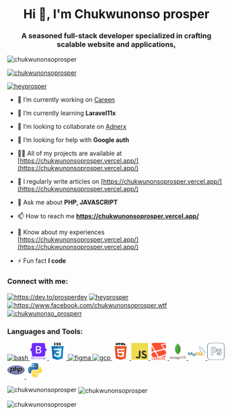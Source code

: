 <h1 align="center">Hi 👋, I'm Chukwunonso prosper</h1>
<h3 align="center">A seasoned full-stack developer specialized in crafting scalable website and applications,</h3>

<p align="left"> <img src="https://komarev.com/ghpvc/?username=chukwunonsoprosper&label=Profile%20views&color=0e75b6&style=flat" alt="chukwunonsoprosper" /> </p>

<p align="left"> <a href="https://github.com/ryo-ma/github-profile-trophy"><img src="https://github-profile-trophy.vercel.app/?username=chukwunonsoprosper" alt="chukwunonsoprosper" /></a> </p>

<p align="left"> <a href="https://twitter.com/heyprosper" target="blank"><img src="https://img.shields.io/twitter/follow/heyprosper?logo=twitter&style=for-the-badge" alt="heyprosper" /></a> </p>

- 🔭 I’m currently working on [Careen](https://careen.vercel.app)

- 🌱 I’m currently learning **Laravel11x**

- 👯 I’m looking to collaborate on [Adnerx](Https://adnerx.vercel.app)

- 🤝 I’m looking for help with **Google auth**

- 👨‍💻 All of my projects are available at [https://chukwunonsoprosper.vercel.app/](https://chukwunonsoprosper.vercel.app/)

- 📝 I regularly write articles on [https://chukwunonsoprosper.vercel.app/](https://chukwunonsoprosper.vercel.app/)

- 💬 Ask me about **PHP, JAVASCRIPT**

- 📫 How to reach me **https://chukwunonsoprosper.vercel.app/**

- 📄 Know about my experiences [https://chukwunonsoprosper.vercel.app/](https://chukwunonsoprosper.vercel.app/)

- ⚡ Fun fact **I code**

<h3 align="left">Connect with me:</h3>
<p align="left">
<a href="https://dev.to/https://dev.to/prosperdev" target="blank"><img align="center" src="https://raw.githubusercontent.com/rahuldkjain/github-profile-readme-generator/master/src/images/icons/Social/devto.svg" alt="https://dev.to/prosperdev" height="30" width="40" /></a>
<a href="https://twitter.com/heyprosper" target="blank"><img align="center" src="https://raw.githubusercontent.com/rahuldkjain/github-profile-readme-generator/master/src/images/icons/Social/twitter.svg" alt="heyprosper" height="30" width="40" /></a>
<a href="https://fb.com/https://www.facebook.com/chukwunonsoprosper.wtf" target="blank"><img align="center" src="https://raw.githubusercontent.com/rahuldkjain/github-profile-readme-generator/master/src/images/icons/Social/facebook.svg" alt="https://www.facebook.com/chukwunonsoprosper.wtf" height="30" width="40" /></a>
<a href="https://instagram.com/chukwunonso_prosperr" target="blank"><img align="center" src="https://raw.githubusercontent.com/rahuldkjain/github-profile-readme-generator/master/src/images/icons/Social/instagram.svg" alt="chukwunonso_prosperr" height="30" width="40" /></a>
</p>

<h3 align="left">Languages and Tools:</h3>
<p align="left"> <a href="https://www.gnu.org/software/bash/" target="_blank" rel="noreferrer"> <img src="https://www.vectorlogo.zone/logos/gnu_bash/gnu_bash-icon.svg" alt="bash" width="40" height="40"/> </a> <a href="https://getbootstrap.com" target="_blank" rel="noreferrer"> <img src="https://raw.githubusercontent.com/devicons/devicon/master/icons/bootstrap/bootstrap-plain-wordmark.svg" alt="bootstrap" width="40" height="40"/> </a> <a href="https://www.w3schools.com/css/" target="_blank" rel="noreferrer"> <img src="https://raw.githubusercontent.com/devicons/devicon/master/icons/css3/css3-original-wordmark.svg" alt="css3" width="40" height="40"/> </a> <a href="https://www.figma.com/" target="_blank" rel="noreferrer"> <img src="https://www.vectorlogo.zone/logos/figma/figma-icon.svg" alt="figma" width="40" height="40"/> </a> <a href="https://cloud.google.com" target="_blank" rel="noreferrer"> <img src="https://www.vectorlogo.zone/logos/google_cloud/google_cloud-icon.svg" alt="gcp" width="40" height="40"/> </a> <a href="https://www.w3.org/html/" target="_blank" rel="noreferrer"> <img src="https://raw.githubusercontent.com/devicons/devicon/master/icons/html5/html5-original-wordmark.svg" alt="html5" width="40" height="40"/> </a> <a href="https://developer.mozilla.org/en-US/docs/Web/JavaScript" target="_blank" rel="noreferrer"> <img src="https://raw.githubusercontent.com/devicons/devicon/master/icons/javascript/javascript-original.svg" alt="javascript" width="40" height="40"/> </a> <a href="https://laravel.com/" target="_blank" rel="noreferrer"> <img src="https://raw.githubusercontent.com/devicons/devicon/master/icons/laravel/laravel-plain-wordmark.svg" alt="laravel" width="40" height="40"/> </a> <a href="https://www.mongodb.com/" target="_blank" rel="noreferrer"> <img src="https://raw.githubusercontent.com/devicons/devicon/master/icons/mongodb/mongodb-original-wordmark.svg" alt="mongodb" width="40" height="40"/> </a> <a href="https://www.mysql.com/" target="_blank" rel="noreferrer"> <img src="https://raw.githubusercontent.com/devicons/devicon/master/icons/mysql/mysql-original-wordmark.svg" alt="mysql" width="40" height="40"/> </a> <a href="https://www.photoshop.com/en" target="_blank" rel="noreferrer"> <img src="https://raw.githubusercontent.com/devicons/devicon/master/icons/photoshop/photoshop-line.svg" alt="photoshop" width="40" height="40"/> </a> <a href="https://www.php.net" target="_blank" rel="noreferrer"> <img src="https://raw.githubusercontent.com/devicons/devicon/master/icons/php/php-original.svg" alt="php" width="40" height="40"/> </a> <a href="https://www.python.org" target="_blank" rel="noreferrer"> <img src="https://raw.githubusercontent.com/devicons/devicon/master/icons/python/python-original.svg" alt="python" width="40" height="40"/> </a> </p>

<p><img align="left" src="https://github-readme-stats.vercel.app/api/top-langs?username=chukwunonsoprosper&show_icons=true&locale=en&layout=compact" alt="chukwunonsoprosper" /></p>

<p>&nbsp;<img align="center" src="https://github-readme-stats.vercel.app/api?username=chukwunonsoprosper&show_icons=true&locale=en" alt="chukwunonsoprosper" /></p>

<p><img align="center" src="https://github-readme-streak-stats.herokuapp.com/?user=chukwunonsoprosper&" alt="chukwunonsoprosper" /></p>
